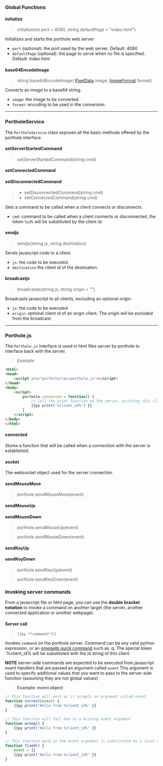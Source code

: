 ### Global Functions ###

#### initialize ####
> initialize(int port = 4080, string defaultPage = "index.html")

Initializes and starts the porthole web server
- `port` (optional): the port used by the web server. Default: 4080
- `defaultPage` (optional): the page to serve when no file is specified. Default: index.html

#### base64EncodeImage ####
> string base64EncodeImage( [PixelData](https://github.com/uic-evl/omegalib/wiki/PixelData) image, [ImageFormat](https://github.com/uic-evl/omegalib/wiki/PixelData#image-formats) format)

Converts an image to a base64 string.
- `image`: the image to be converted.
- `format`: encoding to be used in the conversion.

----------------------------------------------------------------------------------------------------
### PortholeService ###
The `PortholeService` class exposes all the basic methods offered by the porthole interface

#### setServerStartedCommand ####
> setServerStartedCommand(string cmd)

#### setConnectedCommand ####
#### setDisconnectedCommand ####
> - setDisconnectedCommand(string cmd) 
> - setConnectedCommand(string cmd)

Sets a command to be called when a client connects or disconnects.
- `cmd`: command to be called when a client connects or disconnected, the token `%id%` will be substituted by the client id.

#### sendjs ####
> sendjs(string js, string destination)

Sends javascript code to a client.
- `js`: the code to be executed.
- `destination` the client id of the destination.

#### broadcastjs ####
> broadcastjs(string js, string origin = "")

Broadcasts javascript to all clients, excluding an optional origin.
- `js`: the code to be executed
- `origin`: optional client id of an origin client. The origin will be excluded from the broadcast.

----------------------------------------------------------------------------------------------------
### Porthole.js ###
The `Porthole.js` interface is used in html files server by porthole to interface back with the server.

> *Example*
```html
<html>
<head>
    <script src="porthole/res/porthole.js"></script>
</head>
<body>
    <script>
        porthole.connected = function() {
            // Call the print function on the server, printing this client name
            {{py print('%client_id%') }}
        }
    </script>
</body>
</html>
```

#### connected ####
Stores a function that will be called when a connection with the server is established.

#### socket ####
The websocket object used for the server connection

#### sendMouseMove ####
> porthole.sendMouseMove(event)

#### sendMouseUp ####
#### sendMouseDown ####
> porthole.sendMouseUp(event)

> porthole.sendMouseDown(event)

#### sendKeyUp ####
#### sendKeyDown ####
> porthole.sendKeyUp(event)

> porthole.sendKeyDown(event)

### Invoking server commands ###
From a javascript file or html page, you can use the **double bracket notation** to invoke a command on another target (the server, another connected application or another webpage).

#### Server call ####
> `{{py **command**}}`

Invokes `command` on the porthole server. Command can be any valid python expression, or an [omegalib quick command](https://github.com/uic-evl/omegalib/wiki/QuickCommands) such as :q. The special token `%client_id% will be substituted with the id string of this client.

**NOTE** server-side commands are expected to be executed from javascript event handlers that are passed an argument called `event` This argument is used to specify additional values that you want to pass to the server-side function (assuming they are not global values)

> **Example: event object**
```javascript
// This function will work as it accepts an argument called event
function correct(event) {
    {{py print('Hello from %client_id%' }}
}

// This function will fail due to a missing event argument
function wrong() {
    {{py print('Hello from %client_id%' }}
}

// This function work as the event argument is substituted by a local object
function fixed() {
    event = {}
    {{py print('Hello from %client_id%' }}
}
```


